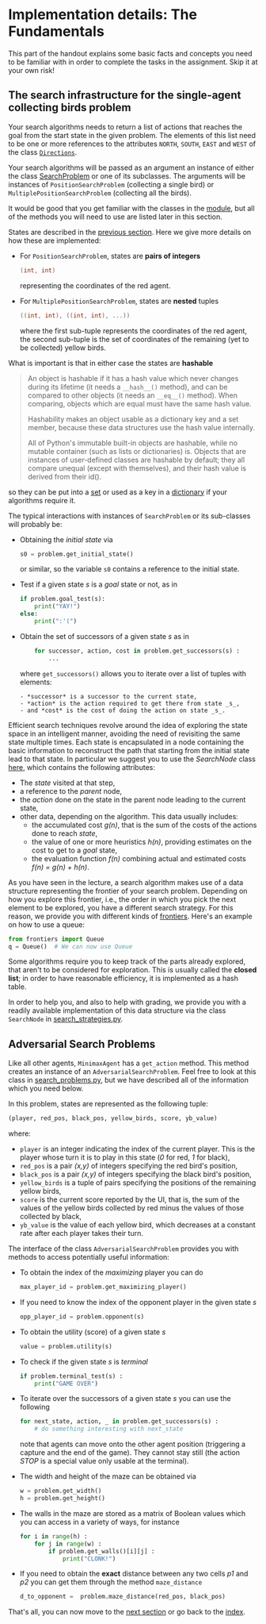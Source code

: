 # Implementation details: The Fundamentals

This part of the handout explains some basic facts and concepts you need to be
familiar with in order to complete the tasks in the assignment. Skip it at your
own risk!

## The search infrastructure for the single-agent collecting birds problem

Your search algorithms needs to return a list of actions that reaches
the goal from the start state in the given problem. The elements of this list
need to be one or more references to the attributes `NORTH`, `SOUTH`, `EAST`
and `WEST` of the class [`Directions`](../game_engine/actions.py).

Your search algorithms will be passed as an argument an instance of either the
class [SearchProblem](../search_problems.py) or one of its subclasses. The
arguments will be instances of `PositionSearchProblem` (collecting a single
bird) or `MultiplePositionSearchProblem` (collecting all the birds).

It would be good that you get familiar with the classes in the
[module](../search_problems.py), but all of the methods you will need to use
are listed later in this section.

States are described in the [previous section](1_getting_started.md). Here we
give more details on how these are implemented:

- For `PositionSearchProblem`, states are **pairs of integers**

  ```c
  (int, int)
  ```

  representing the coordinates of the red agent.

- For `MultiplePositionSearchProblem`, states are **nested** tuples
  ```c
  ((int, int), ((int, int), ...))
  ```
  where the first sub-tuple represents the coordinates of the red agent, the
  second sub-tuple is the set of coordinates of the remaining (yet to be
  collected) yellow birds.

What is important is that in either case the states are **hashable**

> An object is hashable if it has a hash value which never changes during its
> lifetime (it needs a `__hash__()` method), and can be compared to other
> objects (it needs an `__eq__()` method). When comparing, objects which are
> equal must have the same hash value.
>
> Hashability makes an object usable as a dictionary key and a set member,
> because these data structures use the hash value internally.
>
> All of Python's immutable built-in objects are hashable, while no mutable
> container (such as lists or dictionaries) is. Objects that are instances of
> user-defined classes are hashable by default; they all compare unequal
> (except with themselves), and their hash value is derived from their id().

so they can be put into a
[set](https://docs.python.org/3/tutorial/datastructures.html#sets) or used as
a key in a
[dictionary](https://docs.python.org/3/tutorial/datastructures.html#dictionaries)
if your algorithms require it.

The typical interactions with instances of `SearchProblem` or its
sub-classes will probably be:

- Obtaining the _initial state_ via

  ```python
  s0 = problem.get_initial_state()
  ```

  or similar, so the variable `s0` contains a reference to the initial state.

- Test if a given state _s_ is a _goal_ state or not, as in

  ```python
  if problem.goal_test(s):
      print("YAY!")
  else:
      print(":'(")
  ```

- Obtain the set of successors of a given state _s_ as in

  ```python
      for successor, action, cost in problem.get_successors(s) :
          ...
  ```

  where `get_successors()` allows you to iterate over a list of tuples with elements:

      - *successor* is a successor to the current state,
      - *action* is the action required to get there from state _s_,
      - and *cost* is the cost of doing the action on state _s_.

Efficient search techniques revolve around the idea of exploring the state
space in an intelligent manner, avoiding the need of revisiting the same state
multiple times. Each state is encapsulated in a node containing the basic
information to reconstruct the path that starting from the initial state lead
to that state. In particular we suggest you to use the _SearchNode_ class
[here](../search_strategies.py), which contains the following attributes:

- The _state_ visited at that step,
- a reference to the _parent_ node,
- the _action_ done on the state in the parent node leading to the current
  state,
- other data, depending on the algorithm. This data usually includes:
  - the accumulated cost _g(n)_, that is the sum of the costs of the actions
    done to reach _state_,
  - the value of one or more heuristics _h(n)_, providing estimates on the
    cost to get to a _goal_ state,
  - the evaluation function _f(n)_ combining actual and estimated costs _f(n)
    = g(n) + h(n)_.

As you have seen in the lecture, a search algorithm makes use of a data
structure representing the frontier of your search problem. Depending on how
you explore this frontier, i.e., the order in which you pick the next element
to be explored, you have a different search strategy. For this reason, we
provide you with different kinds of [frontiers](../frontiers.py). Here's an
example on how to use a queue:

```python
from frontiers import Queue
q = Queue()  # We can now use Queue
```

Some algorithms require you to keep track of the parts already explored, that
aren't to be considered for exploration. This is usually called the **closed
list**; in order to have reasonable efficiency, it is implemented as a hash
table.

In order to help you, and also to help with grading, we provide you with a
readily available implementation of this data structure via the class
`SearchNode` in [search_strategies.py](../search_strategies.py).

## Adversarial Search Problems

Like all other agents, `MinimaxAgent` has a `get_action` method. This method
creates an instance of an `AdversarialSearchProblem`. Feel free to look at this
class in [search_problems.py](../search_problems.py), but we have
described all of the information which you need below.

In this problem, states are represented as the following tuple:

```python
(player, red_pos, black_pos, yellow_birds, score, yb_value)
```

where:

- `player` is an integer indicating the index of the current player. This is
  the player whose turn it is to play in this state (_0_ for red, _1_ for
  black),
- `red_pos` is a pair _(x,y)_ of integers specifying the red bird's position,
- `black_pos` is a pair _(x,y)_ of integers specifying the black bird's
  position,
- `yellow_birds` is a tuple of pairs specifying the positions of the remaining
  yellow birds,
- `score` is the current score reported by the UI, that is, the sum of the
  values of the yellow birds collected by red minus the values of those
  collected by black,
- `yb_value` is the value of each yellow bird, which decreases at a constant
  rate after each player takes their turn.

The interface of the class `AdversarialSearchProblem` provides you with methods
to access potentially useful information:

- To obtain the index of the _maximizing_ player you can do

  ```python
  max_player_id = problem.get_maximizing_player()
  ```

- If you need to know the index of the opponent player in the given state _s_

  ```Python
  opp_player_id = problem.opponent(s)
  ```

- To obtain the utility (score) of a given state _s_

  ```python
  value = problem.utility(s)
  ```

- To check if the given state _s_ is _terminal_

  ```python
  if problem.terminal_test(s) :
      print("GAME OVER")
  ```

- To iterate over the successors of a given state _s_ you can use the following

  ```python
  for next_state, action, _ in problem.get_successors(s) :
      # do something interesting with next_state
  ```

  note that agents can move onto the other agent position (triggering a
  capture and the end of the game). They cannot stay still (the action _STOP_
  is a special value only usable at the terminal).

- The width and height of the maze can be obtained via

  ```python
  w = problem.get_width()
  h = problem.get_height()
  ```

- The walls in the maze are stored as a matrix of Boolean values which you can access in
  a variety of ways, for instance

  ```python
  for i in range(h) :
      for j in range(w) :
          if problem.get_walls()[i][j] :
              print("CLONK!")
  ```

- If you need to obtain the **exact** distance between any two cells _p1_ and
  _p2_ you can get them through the method `maze_distance`

  ```python
  d_to_opponent =  problem.maze_distance(red_pos, black_pos)
  ```

That's all, you can now move to the [next section](3_breadth_first_search.md)
or go back to the [index](README.md).
